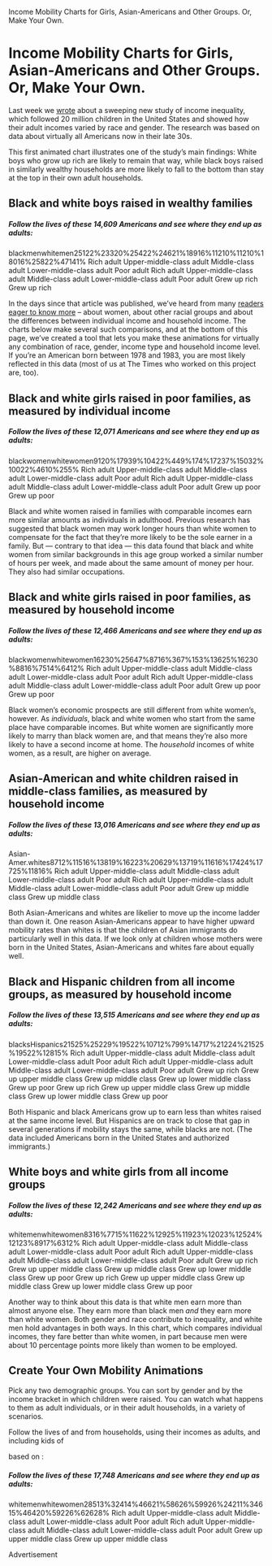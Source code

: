 Income Mobility Charts for Girls, Asian-Americans and Other Groups. Or, Make Your Own.

# Income Mobility Charts for Girls, Asian-Americans and Other Groups. Or, Make Your Own.

Last week we [wrote](https://www.nytimes.com/interactive/2018/03/19/upshot/race-class-white-and-black-men.html) about a sweeping new study of income inequality, which followed 20 million children in the United States and showed how their adult incomes varied by race and gender. The research was based on data about virtually all Americans now in their late 30s.

This first animated chart illustrates one of the study’s main findings: White boys who grow up rich are likely to remain that way, while black boys raised in similarly wealthy households are more likely to fall to the bottom than stay at the top in their own adult households.

## Black and white boys raised in wealthy families

##### Follow the lives of these 14,609 Americans and see where they end up as adults:

blackmenwhitemen25122%23320%25422%24621%18916%11210%11210%18016%25822%47141%
Rich adult
Upper-middle-class adult
Middle-class adult
Lower-middle-class adult
Poor adult
Rich adult
Upper-middle-class adult
Middle-class adult
Lower-middle-class adult
Poor adult
Grew up rich
Grew up rich

In the days since that article was published, we’ve heard from many [readers eager to know more](https://www.nytimes.com/interactive/2018/03/27/upshot/reader-questions-about-race-gender-and-mobility.html?src=twr) – about women, about other racial groups and about the differences between individual income and household income. The charts below make several such comparisons, and at the bottom of this page, we’ve created a tool that lets you make these animations for virtually any combination of race, gender, income type and household income level. If you’re an American born between 1978 and 1983, you are most likely reflected in this data (most of us at The Times who worked on this project are, too).

## Black and white girls raised in poor families, as measured by individual income

##### Follow the lives of these 12,071 Americans and see where they end up as adults:

blackwomenwhitewomen9120%17939%10422%449%174%17237%15032%10022%4610%255%
Rich adult
Upper-middle-class adult
Middle-class adult
Lower-middle-class adult
Poor adult
Rich adult
Upper-middle-class adult
Middle-class adult
Lower-middle-class adult
Poor adult
Grew up poor
Grew up poor

Black and white women raised in families with comparable incomes earn more similar amounts as individuals in adulthood. Previous research has suggested that black women may work longer hours than white women to compensate for the fact that they’re more likely to be the sole earner in a family. But — contrary to that idea — this data found that black and white women from similar backgrounds in this age group worked a similar number of hours per week, and made about the same amount of money per hour. They also had similar occupations.

## Black and white girls raised in poor families, as measured by household income

##### Follow the lives of these 12,466 Americans and see where they end up as adults:

blackwomenwhitewomen16230%25647%8716%367%153%13625%16230%8816%7514%6412%
Rich adult
Upper-middle-class adult
Middle-class adult
Lower-middle-class adult
Poor adult
Rich adult
Upper-middle-class adult
Middle-class adult
Lower-middle-class adult
Poor adult
Grew up poor
Grew up poor

Black women’s economic prospects are still different from white women’s, however. As *individuals*, black and white women who start from the same place have comparable incomes. But white women are significantly more likely to marry than black women are, and that means they’re also more likely to have a second income at home. The *household* incomes of white women, as a result, are higher on average.

## Asian-American and white children raised in middle-class families, as measured by household income

##### Follow the lives of these 13,016 Americans and see where they end up as adults:

Asian-Amer.whites8712%11516%13819%16223%20629%13719%11616%17424%17725%11816%
Rich adult
Upper-middle-class adult
Middle-class adult
Lower-middle-class adult
Poor adult
Rich adult
Upper-middle-class adult
Middle-class adult
Lower-middle-class adult
Poor adult
Grew up middle class
Grew up middle class

Both Asian-Americans and whites are likelier to move up the income ladder than down it. One reason Asian-Americans appear to have higher upward mobility rates than whites is that the children of Asian immigrants do particularly well in this data. If we look only at children whose mothers were born in the United States, Asian-Americans and whites fare about equally well.

## Black and Hispanic children from all income groups, as measured by household income

##### Follow the lives of these 13,515 Americans and see where they end up as adults:

blacksHispanics21525%25229%19522%10712%799%14717%21224%21525%19522%12815%
Rich adult
Upper-middle-class adult
Middle-class adult
Lower-middle-class adult
Poor adult
Rich adult
Upper-middle-class adult
Middle-class adult
Lower-middle-class adult
Poor adult
Grew up rich
Grew up upper middle class
Grew up middle class
Grew up lower middle class
Grew up poor
Grew up rich
Grew up upper middle class
Grew up middle class
Grew up lower middle class
Grew up poor

Both Hispanic and black Americans grow up to earn less than whites raised at the same income level. But Hispanics are on track to close that gap in several generations if mobility stays the same, while blacks are not. (The data included Americans born in the United States and authorized immigrants.)

## White boys and white girls from all income groups

##### Follow the lives of these 12,242 Americans and see where they end up as adults:

whitemenwhitewomen8316%7715%11622%12925%11923%12023%12524%12123%8917%6312%
Rich adult
Upper-middle-class adult
Middle-class adult
Lower-middle-class adult
Poor adult
Rich adult
Upper-middle-class adult
Middle-class adult
Lower-middle-class adult
Poor adult
Grew up rich
Grew up upper middle class
Grew up middle class
Grew up lower middle class
Grew up poor
Grew up rich
Grew up upper middle class
Grew up middle class
Grew up lower middle class
Grew up poor

Another way to think about this data is that white men earn more than almost anyone else. They earn more than black men *and* they earn more than white women. Both gender and race contribute to inequality, and white men hold advantages in both ways. In this chart, which compares individual incomes, they fare better than white women, in part because men were about 10 percentage points more likely than women to be employed.

## Create Your Own Mobility Animations

Pick any two demographic groups. You can sort by gender and by the income bracket in which children were raised. You can watch what happens to them as adult individuals, or in their adult households, in a variety of scenarios.

Follow the lives of and from households, using their incomes as adults, and including kids of

based on :

##### Follow the lives of these 17,748 Americans and see where they end up as adults:

whitemenwhitewomen28513%32414%46621%58626%59926%24211%34615%46420%59226%62628%
Rich adult
Upper-middle-class adult
Middle-class adult
Lower-middle-class adult
Poor adult
Rich adult
Upper-middle-class adult
Middle-class adult
Lower-middle-class adult
Poor adult
Grew up upper middle class
Grew up upper middle class

Advertisement